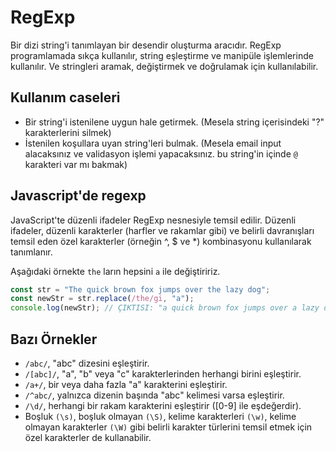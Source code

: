 # RegExp

Bir dizi string'i tanımlayan bir desendir oluşturma aracıdır. RegExp programlamada sıkça kullanılır, string eşleştirme ve manipüle işlemlerinde kullanılır. 
Ve stringleri aramak, değiştirmek ve doğrulamak için kullanılabilir.

## Kullanım caseleri
- Bir string'i istenilene uygun hale getirmek. (Mesela string içerisindeki "?" karakterlerini silmek)
- İstenilen koşullara uyan string'leri bulmak. (Mesela email input alacaksınız ve validasyon işlemi yapacaksınız. bu string'in içinde `@` karakteri var mı bakmak)

## Javascript'de regexp

JavaScript'te düzenli ifadeler RegExp nesnesiyle temsil edilir. Düzenli ifadeler, düzenli karakterler (harfler ve rakamlar gibi) ve belirli davranışları temsil eden özel karakterler (örneğin ^, $ ve \*) kombinasyonu kullanılarak tanımlanır.

Aşağıdaki örnekte `the` ların hepsini `a` ile değiştiririz.
```javascript
const str = "The quick brown fox jumps over the lazy dog";
const newStr = str.replace(/the/gi, "a");
console.log(newStr); // ÇIKTISI: "a quick brown fox jumps over a lazy dog"
```

## Bazı Örnekler

- `/abc/`, "abc" dizesini eşleştirir.
- `/[abc]/`, "a", "b" veya "c" karakterlerinden herhangi birini eşleştirir.
- `/a+/`, bir veya daha fazla "a" karakterini eşleştirir.
- `/^abc/`, yalnızca dizenin başında "abc" kelimesi varsa eşleştirir.
- `/\d/`, herhangi bir rakam karakterini eşleştirir ([0-9] ile eşdeğerdir).
- Boşluk `(\s)`, boşluk olmayan `(\S)`, kelime karakterleri `(\w)`, kelime olmayan karakterler `(\W)` gibi belirli karakter türlerini temsil etmek için özel karakterler de kullanabilir.
